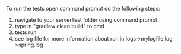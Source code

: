 To run the tests open command prompt do the following steps:

 1. navigate to your serverTest folder using command prompt
 2. type in "gradlew clean build" to cmd
 3. tests run
 4. see log file for more information about run in logs->mylogfile.log->spring.log

